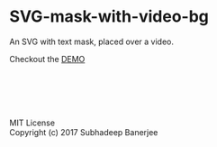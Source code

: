 # SVG-mask-with-video-bg

<p>An SVG with text mask, placed over a video.</p>

Checkout the <a href="https://subhban01.github.io/svg-mask/">DEMO</a>





<br><br><br><br>
<div>MIT License</div>
<div>Copyright (c) 2017 Subhadeep Banerjee</div>
